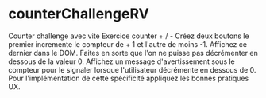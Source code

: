 # counterChallengeRV
Counter challenge avec vite
Exercice counter + / -
Créez deux boutons le premier incremente le compteur de + 1 et l'autre de moins -1. Affichez ce dernier dans le DOM.
Faites en sorte que l'on ne puisse pas décrémenter en dessous de la valeur 0. Affichez un message d'avertissement sous le compteur pour le signaler lorsque l'utilisateur décrémente en dessous de 0. Pour l'implémentation de cette spécificité appliquez les bonnes pratiques UX.
